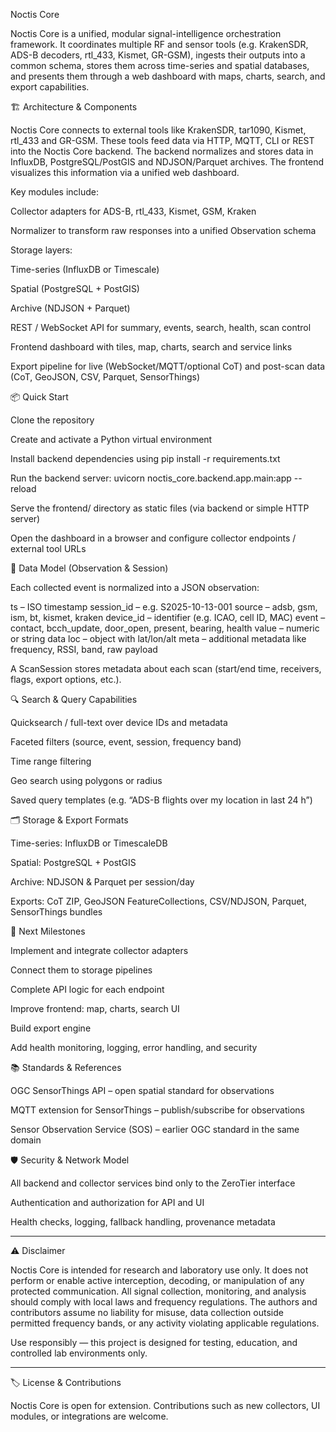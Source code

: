 Noctis Core

Noctis Core is a unified, modular signal-intelligence orchestration framework.
It coordinates multiple RF and sensor tools (e.g. KrakenSDR, ADS-B decoders, rtl_433, Kismet, GR-GSM), ingests their outputs into a common schema, stores them across time-series and spatial databases, and presents them through a web dashboard with maps, charts, search, and export capabilities.

🏗 Architecture & Components

Noctis Core connects to external tools like KrakenSDR, tar1090, Kismet, rtl_433 and GR-GSM.
These tools feed data via HTTP, MQTT, CLI or REST into the Noctis Core backend.
The backend normalizes and stores data in InfluxDB, PostgreSQL/PostGIS and NDJSON/Parquet archives.
The frontend visualizes this information via a unified web dashboard.

Key modules include:

Collector adapters for ADS-B, rtl_433, Kismet, GSM, Kraken

Normalizer to transform raw responses into a unified Observation schema

Storage layers:

Time-series (InfluxDB or Timescale)

Spatial (PostgreSQL + PostGIS)

Archive (NDJSON + Parquet)

REST / WebSocket API for summary, events, search, health, scan control

Frontend dashboard with tiles, map, charts, search and service links

Export pipeline for live (WebSocket/MQTT/optional CoT) and post-scan data (CoT, GeoJSON, CSV, Parquet, SensorThings)

📦 Quick Start

Clone the repository

Create and activate a Python virtual environment

Install backend dependencies using
pip install -r requirements.txt

Run the backend server:
uvicorn noctis_core.backend.app.main:app --reload

Serve the frontend/ directory as static files (via backend or simple HTTP server)

Open the dashboard in a browser and configure collector endpoints / external tool URLs

🧠 Data Model (Observation & Session)

Each collected event is normalized into a JSON observation:

ts – ISO timestamp
session_id – e.g. S2025-10-13-001
source – adsb, gsm, ism, bt, kismet, kraken
device_id – identifier (e.g. ICAO, cell ID, MAC)
event – contact, bcch_update, door_open, present, bearing, health
value – numeric or string data
loc – object with lat/lon/alt
meta – additional metadata like frequency, RSSI, band, raw payload

A ScanSession stores metadata about each scan (start/end time, receivers, flags, export options, etc.).

🔍 Search & Query Capabilities

Quicksearch / full-text over device IDs and metadata

Faceted filters (source, event, session, frequency band)

Time range filtering

Geo search using polygons or radius

Saved query templates (e.g. “ADS-B flights over my location in last 24 h”)

🗂 Storage & Export Formats

Time-series: InfluxDB or TimescaleDB

Spatial: PostgreSQL + PostGIS

Archive: NDJSON & Parquet per session/day

Exports: CoT ZIP, GeoJSON FeatureCollections, CSV/NDJSON, Parquet, SensorThings bundles

🚀 Next Milestones

Implement and integrate collector adapters

Connect them to storage pipelines

Complete API logic for each endpoint

Improve frontend: map, charts, search UI

Build export engine

Add health monitoring, logging, error handling, and security

📚 Standards & References

OGC SensorThings API – open spatial standard for observations

MQTT extension for SensorThings – publish/subscribe for observations

Sensor Observation Service (SOS) – earlier OGC standard in the same domain

🛡 Security & Network Model

All backend and collector services bind only to the ZeroTier interface

Authentication and authorization for API and UI

Health checks, logging, fallback handling, provenance metadata



-------------------------------------------------------------------

⚠️ Disclaimer

Noctis Core is intended for research and laboratory use only.
It does not perform or enable active interception, decoding, or manipulation of any protected communication.
All signal collection, monitoring, and analysis should comply with local laws and frequency regulations.
The authors and contributors assume no liability for misuse, data collection outside permitted frequency bands, or any activity violating applicable regulations.

Use responsibly — this project is designed for testing, education, and controlled lab environments only.


-------------------------------------------------------------------



🏷 License & Contributions

Noctis Core is open for extension.
Contributions such as new collectors, UI modules, or integrations are welcome.
